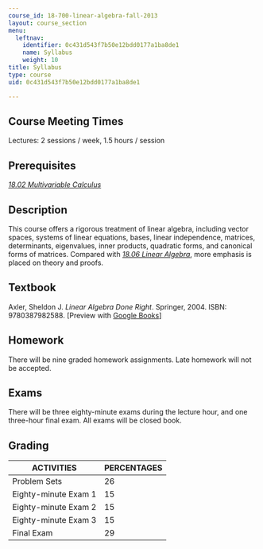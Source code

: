 ```yaml
---
course_id: 18-700-linear-algebra-fall-2013
layout: course_section
menu:
  leftnav:
    identifier: 0c431d543f7b50e12bdd0177a1ba8de1
    name: Syllabus
    weight: 10
title: Syllabus
type: course
uid: 0c431d543f7b50e12bdd0177a1ba8de1

---
```


Course Meeting Times
--------------------

Lectures: 2 sessions / week, 1.5 hours / session

Prerequisites
-------------

[_18.02 Multivariable Calculus_](/courses/18-02sc-multivariable-calculus-fall-2010)

Description
-----------

This course offers a rigorous treatment of linear algebra, including vector spaces, systems of linear equations, bases, linear independence, matrices, determinants, eigenvalues, inner products, quadratic forms, and canonical forms of matrices. Compared with [_18.06 Linear Algebra_](/courses/18-06-linear-algebra-spring-2010), more emphasis is placed on theory and proofs.

Textbook
--------

Axler, Sheldon J. _Linear Algebra Done Right_. Springer, 2004. ISBN: 9780387982588. \[Preview with [Google Books](http://books.google.com/books?id=ovIYVIlithQC&pg=PAfrontcover)\]

Homework
--------

There will be nine graded homework assignments. Late homework will not be accepted.

Exams
-----

There will be three eighty-minute exams during the lecture hour, and one three-hour final exam. All exams will be closed book.

Grading
-------

| ACTIVITIES | PERCENTAGES |
| --- | --- |
| Problem Sets | 26 |
| Eighty-minute Exam 1 | 15 |
| Eighty-minute Exam 2 | 15 |
| Eighty-minute Exam 3 | 15 |
| Final Exam | 29